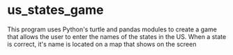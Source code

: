 # us_states_game
This program uses Python's turtle and pandas modules to create a game that allows the user to enter the names of the states in the US. When a state is correct, it's name is located on a map that shows on the screen
